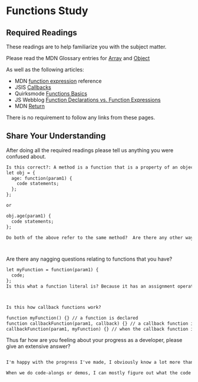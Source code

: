 # Functions Study

## Required Readings

These readings are to help familiarize you with the subject matter.

Please read the MDN Glossary entries for [Array](https://developer.mozilla.org/en-US/docs/Glossary/array) and [Object](https://developer.mozilla.org/en-US/docs/Glossary/Object)

As well as the following articles:

-   MDN [function expression](https://developer.mozilla.org/en-US/docs/Web/JavaScript/Reference/Operators/function) reference
-   JSIS [Callbacks](http://javascriptissexy.com/understand-javascript-callback-functions-and-use-them/)
-   Quirksmode [Functions Basics](http://www.quirksmode.org/js/function.html)
-   JS Webblog [Function Declarations vs. Function Expressions](https://javascriptweblog.wordpress.com/2010/07/06/function-declarations-vs-function-expressions/)
-   MDN [Return](https://developer.mozilla.org/en-US/docs/Web/JavaScript/Reference/Statements/return)

There is no requirement to follow any links from these pages.

## Share Your Understanding

After doing all the required readings please tell us anything you were confused about.

```md
Is this correct?: A method is a function that is a property of an object.  Methods can be written as either:
let obj = {
  age: function(param1) {
    code statements;
  };
};

or

obj.age(param1) {
  code statements;
};

Do both of the above refer to the same method?  Are there any other ways to write a method?




```

Are there any nagging questions relating to functions that you have?

```md
let myFunction = function(param1) {
  code;
};
Is this what a function literal is? Because it has an assignment operator, does that make it a function literal instead of a function (such as obj.function() {} )?



Is this how callback functions work?

function myFunction() {} // a function is declared
function callbackFunction(param1, callback) {} // a callback function is declared.  Do you actually write "callback" as the parameter each time you use a callback function?
callbackFunction(param1, myFunction) {} // when the callback function is called, does the name of the  function to be called back replace the parameter "callback" in callbackFunction?

```

Thus far how are you feeling about your progress as a developer, please give
an extensive answer?

```md

I'm happy with the progress I've made, I obviously know a lot more than I did a week ago.  Though learning javascript can be very frustrating, it is very rewarding when a concept 'clicks' and I understand it.  I really want to fully understand why each part of the language does what it does.  I know that you guys have said that often being a developer means looking stuff up and copy/pasting it, but I would feel much better if I can avoid doing that as much as possible.  I like learning spoken languages, and really understanding what each part of the language means and does.  The same goes for javascript, but I fear that we're moving so fast that I don't have time to fully grasp the fundamentals.  You can't write words and sentences in a spoken language if you don't know the alphabet, and similarly I find it hard to write code if I dont fully understand the basics.

When we do code-alongs or demos, I can mostly figure out what the code is doing by looking at it for a bit, and I understand why it does what it does.  When it comes to labs or diagnostics that require me to essentially start writing on a blank slate, however, I really struggle because I don't know how to start.  If I am already working with some code, I can run it and use error messages to figure out what to add or change next.  I could just copy some code from a previous lesson to get me started,  but as I said I'd like to avoid doing that because I don't think it will help me learn.  I think that if we spent more time really learning the definitions (and how to write) all the basic building blocks of the code I wouldn't struggle quite so much.  For example, tonight's homework really helped me because the articles really took the time to explain every part of a function.  Specifically, I found the way this site (http://www.quirksmode.org/js/function.html) explained things to be very informative.  I do understand that this is a bootcamp and we have a lot to cover, so maybe I'll have to learn these things on my own time.  I think that this weekend will help, I plan to do a lot of reading on the fundamentals of javascript.  Really my biggest issue so far is not knowing where to start when writing code from scratch.



```
